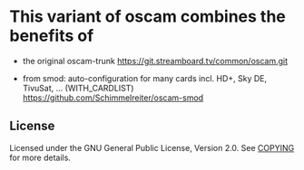 This variant of oscam combines the benefits of
==============================================

- the original oscam-trunk https://git.streamboard.tv/common/oscam.git

- from smod: auto-configuration for many cards incl. HD+, Sky DE, TivuSat, ...  (WITH_CARDLIST) https://github.com/Schimmelreiter/oscam-smod

License
-------
Licensed under the GNU General Public License, Version 2.0. See [COPYING](https://github.com/Schimmelreiter/oscam-schimmelreiter/blob/master/src/COPYING) for more details.
